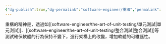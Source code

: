 ```yaml
---
{"dg-publish":true,"dg-permalink":"software-engineer/重構","permalink":"/software-engineer/重構/"}
---
```



重構的精神是，透過如[[software-engineer/the-art-of-unit-testing/單元測試\|單元測試]]、[[software-engineer/the-art-of-unit-testing/整合測試\|整合測試]]等測試確保軟體的行為保持不變下，進行架構上的改變，增加軟體的可維護性。

